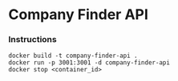 # Company Finder API

### Instructions

    docker build -t company-finder-api .
    docker run -p 3001:3001 -d company-finder-api
    docker stop <container_id>
